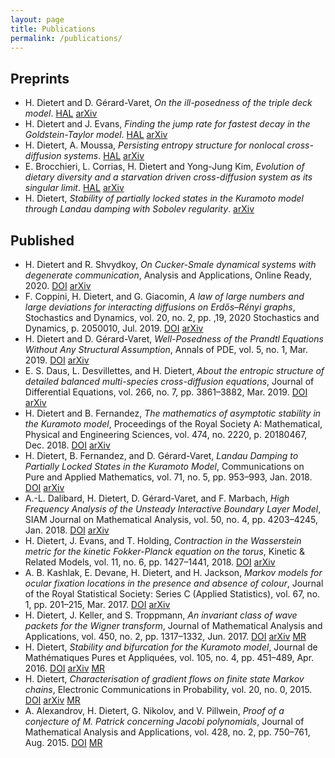 ```yaml
---
layout: page
title: Publications
permalink: /publications/
---
```


## Preprints
- H. Dietert and D. Gérard-Varet, *On the ill-posedness of the triple deck model*.
  [HAL](https://hal.archives-ouvertes.fr/hal-00674093v)
  [arXiv](https://arxiv.org/abs/2105.02053)
- H. Dietert and J. Evans, *Finding the jump rate for fastest decay in
  the Goldstein-Taylor model*.
  [HAL](https://hal.archives-ouvertes.fr/hal-03171498)
  [arXiv](https://arxiv.org/abs/2103.10064)
- H. Dietert, A. Moussa, *Persisting entropy structure for nonlocal cross-diffusion systems*.
  [HAL](https://hal.archives-ouvertes.fr/hal-03103073)
  [arXiv](https://arxiv.org/abs/2101.02893)
- E. Brocchieri, L. Corrias, H. Dietert and Yong-Jung Kim,
  *Evolution of dietary diversity and a starvation driven cross-diffusion system
  as its singular limit*.
  [HAL](https://hal.archives-ouvertes.fr/hal-03013229)
  [arXiv](https://arxiv.org/abs/2011.10304)
- H. Dietert, *Stability of partially locked states in the Kuramoto
  model through Landau damping with Sobolev regularity*.
  [arXiv](https://arxiv.org/abs/1707.03475)

## Published
- H. Dietert and R. Shvydkoy, *On Cucker-Smale dynamical systems with
  degenerate communication*, Analysis and Applications, Online Ready,
  2020.
  [DOI](https://doi.org/10.1142/S0219530520500050)
  [arXiv](https://arxiv.org/abs/1903.00094)
- F. Coppini, H. Dietert, and G. Giacomin, *A law of large numbers and
  large deviations for interacting diffusions on Erdős–Rényi graphs*,
  Stochastics and Dynamics, vol. 20, no. 2, pp. ,19, 2020
  Stochastics and Dynamics, p. 2050010, Jul. 2019.
  [DOI](https://doi.org/10.1142/s0219493720500100)
  [arXiv](https://arxiv.org/abs/1807.10921)
- H. Dietert and D. Gérard-Varet, *Well-Posedness of the Prandtl
  Equations Without Any Structural Assumption*, Annals of PDE, vol. 5,
  no. 1, Mar. 2019.
  [DOI](https://doi.org/10.1007/s40818-019-0063-6)
  [arXiv](https://arxiv.org/abs/1809.11004)
- E. S. Daus, L. Desvillettes, and H. Dietert, *About the entropic
  structure of detailed balanced multi-species cross-diffusion
  equations*, Journal of Differential Equations, vol. 266, no. 7,
  pp. 3861–3882, Mar. 2019.
  [DOI](https://doi.org/10.1016/j.jde.2018.09.020)
  [arXiv](https://arxiv.org/abs/1803.09808)
- H. Dietert and B. Fernandez, *The mathematics of asymptotic
  stability in the Kuramoto model*, Proceedings of the Royal Society
  A: Mathematical, Physical and Engineering Sciences, vol. 474,
  no. 2220, p. 20180467, Dec. 2018.
  [DOI](https://doi.org/10.1098/rspa.2018.0467)
  [arXiv](https://arxiv.org/abs/1801.01309)
- H. Dietert, B. Fernandez, and D. Gérard-Varet, *Landau Damping to
  Partially Locked States in the Kuramoto Model*, Communications on
  Pure and Applied Mathematics, vol. 71, no. 5, pp. 953–993,
  Jan. 2018.
  [DOI](https://doi.org/10.1002/cpa.21741)
  [arXiv](https://arxiv.org/abs/1606.04470)
- A.-L. Dalibard, H. Dietert, D. Gérard-Varet, and F. Marbach, *High
  Frequency Analysis of the Unsteady Interactive Boundary Layer
  Model*, SIAM Journal on Mathematical Analysis, vol. 50, no. 4,
  pp. 4203–4245, Jan. 2018.
  [DOI](https://doi.org/10.1137/17m1157477)
  [arXiv](https://arxiv.org/abs/1710.04510)
- H. Dietert, J. Evans, and T. Holding, *Contraction in the
  Wasserstein metric for the kinetic Fokker-Planck equation on the
  torus*, Kinetic & Related Models, vol. 11, no. 6,
  pp. 1427–1441, 2018.
  [DOI](https://doi.org/10.3934/krm.2018056)
  [arXiv](http://arxiv.org/abs/1506.06173)
- A. B. Kashlak, E. Devane, H. Dietert, and H. Jackson, *Markov models
  for ocular fixation locations in the presence and absence of
  colour*, Journal of the Royal Statistical Society: Series C (Applied
  Statistics), vol. 67, no. 1, pp. 201–215, Mar. 2017.
  [DOI](https://doi.org/10.1111/rssc.12223)
  [arXiv](https://arxiv.org/abs/1604.06335)
- H. Dietert, J. Keller, and S. Troppmann, *An invariant class of wave
  packets for the Wigner transform*, Journal of Mathematical Analysis
  and Applications, vol. 450, no. 2, pp. 1317–1332, Jun. 2017.
  [DOI](https://doi.org/10.1016/j.jmaa.2016.12.041)
  [arXiv](https://arxiv.org/abs/1505.06192)
  [MR](http://www.ams.org/mathscinet-getitem?mr=3639103)
- H. Dietert, *Stability and bifurcation for the Kuramoto model*,
  Journal de Mathématiques Pures et Appliquées, vol. 105, no. 4,
  pp. 451–489, Apr. 2016.
  [DOI](http://dx.doi.org/10.1016/j.matpur.2015.11.001)
  [arXiv](http://arxiv.org/abs/1411.3752)
  [MR](http://www.ams.org/mathscinet-getitem?mr=3471147)
- H. Dietert, *Characterisation of gradient flows on finite state
  Markov chains*, Electronic Communications in Probability, vol. 20,
  no. 0, 2015.
  [DOI](http://dx.doi.org/10.1214/ECP.v20-3521)
  [arXiv](http://arxiv.org/abs/1405.2552)
  [MR](http://www.ams.org/mathscinet-getitem?mr=3327868)
- A. Alexandrov, H. Dietert, G. Nikolov, and V. Pillwein, *Proof of a
  conjecture of M. Patrick concerning Jacobi polynomials*, Journal of
  Mathematical Analysis and Applications, vol. 428, no. 2,
  pp. 750–761, Aug. 2015.
  [DOI](http://dx.doi.org/10.1016/j.jmaa.2015.03.037)
  [MR](http://www.ams.org/mathscinet-getitem?mr=3334944)
